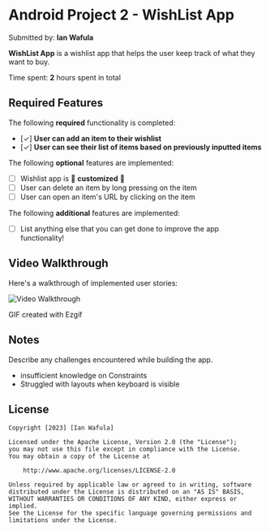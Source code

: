 # Android Project 2 - **WishList App**

Submitted by: **Ian Wafula**

**WishList App** is a wishlist app that helps the user keep track of what they want to buy.

Time spent: **2** hours spent in total

## Required Features

The following **required** functionality is completed:

- [✓] **User can add an item to their wishlist**
- [✓] **User can see their list of items based on previously inputted items**

The following **optional** features are implemented:

- [ ] Wishlist app is 🎨 **customized** 🎨
- [ ] User can delete an item by long pressing on the item
- [ ] User can open an item's URL by clicking on the item

The following **additional** features are implemented:

* [ ] List anything else that you can get done to improve the app functionality!

## Video Walkthrough

Here's a walkthrough of implemented user stories:

<img src='https://im5.ezgif.com/tmp/ezgif-5-764b081d80.gif' title='Video Walkthrough' width='' alt='Video Walkthrough' />

<!-- Replace this with whatever GIF tool you used! -->
GIF created with Ezgif 
<!-- Recommended tools:
[Kap](https://getkap.co/) for macOS
[ScreenToGif](https://www.screentogif.com/) for Windows
[peek](https://github.com/phw/peek) for Linux. -->

## Notes

Describe any challenges encountered while building the app.
- insufficient knowledge on Constraints
- Struggled with layouts when keyboard is visible

## License

    Copyright [2023] [Ian Wafula]

    Licensed under the Apache License, Version 2.0 (the "License");
    you may not use this file except in compliance with the License.
    You may obtain a copy of the License at

        http://www.apache.org/licenses/LICENSE-2.0

    Unless required by applicable law or agreed to in writing, software
    distributed under the License is distributed on an "AS IS" BASIS,
    WITHOUT WARRANTIES OR CONDITIONS OF ANY KIND, either express or implied.
    See the License for the specific language governing permissions and
    limitations under the License.
